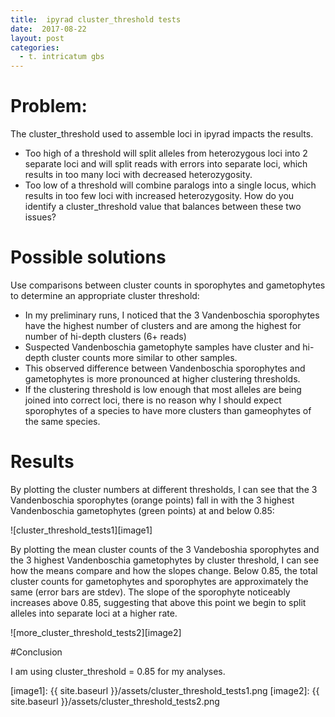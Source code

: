 ```yaml
---
title:  ipyrad cluster_threshold tests
date:  2017-08-22
layout: post
categories:
  - t. intricatum gbs
---
```

# Problem:

The cluster_threshold used to assemble loci in ipyrad impacts the results.
  * Too high of a threshold will split alleles from heterozygous loci into 2 separate loci and will split reads with errors into separate loci, which results in too many loci with decreased heterozygosity.
  * Too low of a threshold will combine paralogs into a single locus, which results in too few loci with increased heterozygosity.
How do you identify a cluster_threshold value that balances between these two issues?

# Possible solutions

Use comparisons between cluster counts in sporophytes and gametophytes to determine an appropriate cluster threshold:
  * In my preliminary runs, I noticed that the 3 Vandenboschia sporophytes have the highest number of clusters and are among the highest for number of hi-depth clusters (6+ reads)
  * Suspected Vandenboschia gametophyte samples have cluster and hi-depth cluster counts more similar to other samples.
  * This observed difference between Vandenboschia sporophytes and gametophytes is more pronounced at higher clustering thresholds.
  * If the clustering threshold is low enough that most alleles are being joined into correct loci, there is no reason why I should expect sporophytes of a species to have more clusters than gameophytes of the same species.

# Results

By plotting the cluster numbers at different thresholds, I can see that the 3 Vandenboschia sporophytes (orange points) fall in with the 3 highest Vandenboschia gametophytes (green points) at and below 0.85:

![cluster_threshold_tests1][image1]

By plotting the mean cluster counts of the 3 Vandeboshia sporophytes and the 3 highest Vandenboschia gametophytes by cluster threshold, I can see how the means compare and how the slopes change. Below 0.85, the total cluster counts for gametophytes and sporophytes are approximately the same (error bars are stdev). The slope of the sporophyte noticeably increases above 0.85, suggesting that above this point we begin to split alleles into separate loci at a higher rate.

![more_cluster_threshold_tests2][image2]

#Conclusion

I am using cluster_threshold = 0.85 for my analyses.

[image1]: {{ site.baseurl }}/assets/cluster_threshold_tests1.png
[image2]: {{ site.baseurl }}/assets/cluster_threshold_tests2.png
